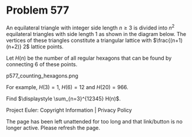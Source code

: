 #   Problem 577

   An equilateral triangle with integer side length $n \ge 3$ is divided into
   $n^2$ equilateral triangles with side length 1 as shown in the diagram
   below.
   The vertices of these triangles constitute a triangular lattice with
   $\frac{(n+1)(n+2)} 2$ lattice points.

   Let $H(n)$ be the number of all regular hexagons that can be found by
   connecting 6 of these points.

   p577_counting_hexagons.png

   For example, $H(3)=1$, $H(6)=12$ and $H(20)=966$.

   Find $\displaystyle \sum_{n=3}^{12345} H(n)$.

   Project Euler: Copyright Information | Privacy Policy

   The page has been left unattended for too long and that link/button is no
   longer active. Please refresh the page.
